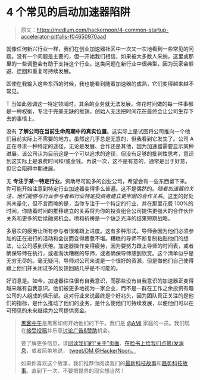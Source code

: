 # 4 个常见的启动加速器陷阱

> 原文：<https://medium.com/hackernoon/4-common-startup-accelerator-pitfalls-f04650970aad>

就像任何新兴行业一样，我们在创业加速器社区中一次又一次地看到一些常见的问题。没有一个问题是主要的，但一开始我们相信，如果被大多数人采纳，这里或那里的一些调整会有助于支持这个行业。这类问题在新行业中很典型，因为玩家会躲避、迂回和重复可持续发展。

即使在我输入这些东西的时候，我也能看到随着加速器的成熟，它们变得越来越不常见。

T 当如此强调这一特定领域时，其余的业务就无法发展。你花时间做的每一件事都是一种权衡，专注于完美无缺的推销，创始人无法把时间花在最终会让公司生存下去的事情上。

没有 **了解公司在当前生命周期中的真实位置**。这实际上是试图将公司推向一个他们目前实际上不需要的地方。虽然这几乎总是无意的，但我看到它发生了。公司 A 正在寻求一种特定的途径，无论是发展、合作还是其他，因为加速器需要显示某种进展。该公司认为目前这是一个可以追求的途径，但没有足够的批判性思考，意识到这实际上是浪费时间和/或金钱。再说一次，这不是有意的，通常是出于好意，但它会阻碍中期进展。

无 **专注于某一特定行业**。资助尽可能多的创业公司，希望会有一些东西留下来。你可能开始注意到特定行业加速器变得多么普遍。这不是偶然的。*随着加速器的关注，他们能够与行业参与者和行业特定投资者建立更牢固的合作关系*。这里的好处尚未量化，但不言而喻的是，当你专注于一个特定的行业，并在那里花费 100%的时间，你随着时间的推移建立的关系将为你的投资组合公司提供更强大的合作伙伴关系和更多的后续融资机会。喷和祈祷是一个缺乏光泽的结果短期战略。

多层次的疲劳让所有参与者很难跟上进度。这有多种形式。导师会因为他们必须参加的正在进行的活动和会议而变得疲惫不堪。糟糕的导师不断复制粘贴他们的想法，让公司感到厌倦。加速器操作变得疲劳，因为要努力跟上导师的时间表，或者确保导师在执行，或者淘汰糟糕的导师，或者确保导师感到欣赏。这个清单似乎是无穷无尽的。毫无疑问，导师对公司来说是一个很好的资源，但是做他们自己使得跟上他们并关闭过多的反馈回路几乎是不可能的。

好消息是。如今，加速器往往很有自我意识，而那些没有自我意识的加速器正变得越来越有自我意识。他们被更多地视为一家企业，而不是一群在工作之余投资有趣公司的人组成的俱乐部。这对行业来说最终是个好兆头，因为团队真正关注的是他们的指标，是什么推动了他们的业务，是什么使他们可持续发展，以便他们可以在可预见的未来继续为公司提供资金。

> [黑客中午](http://bit.ly/Hackernoon)是黑客如何开始他们的下午。我们是 [@AMI](http://bit.ly/atAMIatAMI) 家庭的一员。我们现在[接受投稿](http://bit.ly/hackernoonsubmission)并乐意[讨论广告&赞助](mailto:partners@amipublications.com)机会。
> 
> 要了解更多信息，请[阅读我们的“关于”页面](https://goo.gl/4ofytp)、[在脸书上给我们点赞/发消息](http://bit.ly/HackernoonFB)，或者简单地说， [tweet/DM @HackerNoon。](https://goo.gl/k7XYbx)
> 
> 如果你喜欢这个故事，我们推荐你阅读我们的[最新科技故事](http://bit.ly/hackernoonlatestt)和[趋势科技故事](https://hackernoon.com/trending)。直到下一次，不要把世界的现实想当然！